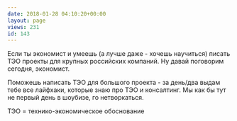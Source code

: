 ```yaml
---
date: 2018-01-28 04:10:20+00:00
layout: page
views: 231
id: 143
---
```


Если ты экономист и умеешь (а лучше даже - хочешь научиться) писать ТЭО проекты для крупных российских компаний. Ну давай поговорим сегодня, экономист. 

Поможешь написать ТЭО для большого проекта - за день/два выдам тебе все лайфхаки, которые знаю про ТЭО и консалтинг. Мы как бы тут не первый день в шоубизе, го нетворкаться.

ТЭО = технико-экономическое обоснование


